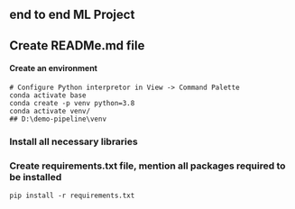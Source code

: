 ## end to end ML Project
## Create READMe.md file
#### Create an environment
```
# Configure Python interpretor in View -> Command Palette
conda activate base
conda create -p venv python=3.8
conda activate venv/
## D:\demo-pipeline\venv
```

### Install all necessary libraries
### Create requirements.txt file, mention all packages required to be installed
```
pip install -r requirements.txt
```